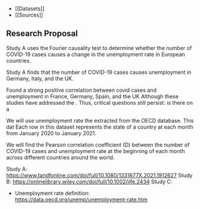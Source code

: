 - [[Datasets]]
- [[Sources]]


## Research Proposal
Study A uses the Fourier causality test to determine whether the number of COVID-19 cases causes a change in the unemployment rate in European countries. 

Study A finds that the number of COVID-19 cases causes unemployment in Germany, Italy, and the UK.

Found a strong positive correlation between covid cases and unemployment in France, Germany, Spain, and the UK
Although these studies have addressed the . Thus, critical questions still persist: is there on a

We will use unemployment rate the extracted from the OECD database. This dat 
Each row in this dataset represents the state of a country at each month from January 2020 to January 2021.

We will find the Pearson correlation coefficient (D) between the number of COVID-19 cases and unemployment rate at the beginning of each month across different countries around the world.


Study A: https://www.tandfonline.com/doi/full/10.1080/1331677X.2021.1912627
Study B: https://onlinelibrary.wiley.com/doi/full/10.1002/ijfe.2434
Study C: 
- Unemployment rate definition: https://data.oecd.org/unemp/unemployment-rate.htm